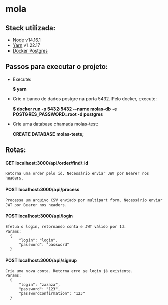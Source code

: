 # mola

## Stack utilizada:
  * [Node](https://nodejs.org/en/) v14.16.1
  * [Yarn](https://yarnpkg.com/) v1.22.17
  * [Docker Postgres](https://hub.docker.com/_/postgres)
  
## Passos para executar o projeto:
  * Execute:
        <p>**$ yarn**
        
  * Crie o banco de dados postgre na porta 5432. Pelo docker, execute:
        <p>**$ docker run -p 5432:5432 --name molas-db -e POSTGRES_PASSWORD=root -d postgres**
        
  * Crie uma database chamada molas-test:
        <p>**CREATE DATABASE molas-teste;**
        
        
## Rotas:
  #### GET localhost:3000/api/order/find/:id
    Retorna uma order pelo id. Necessário enviar JWT por Bearer nos headers.
    
  #### POST localhost:3000/api/process
    Processa um arquivo CSV enviado por multipart form. Necessário enviar JWT por Bearer nos headers.
    
  #### POST localhost:3000/api/login
    Efetua o login, retornando conta e JWT válido por 1d.
    Params:
      {
	      "login": "login",
	      "password": "password"
      }
      
  #### POST localhost:3000/api/signup
    Cria uma nova conta. Retorna erro se login já existente.
    Params:
      {
	      "login": "zazaza",
	      "password": "123",
	      "passwordConfirmation": "123"
      }

